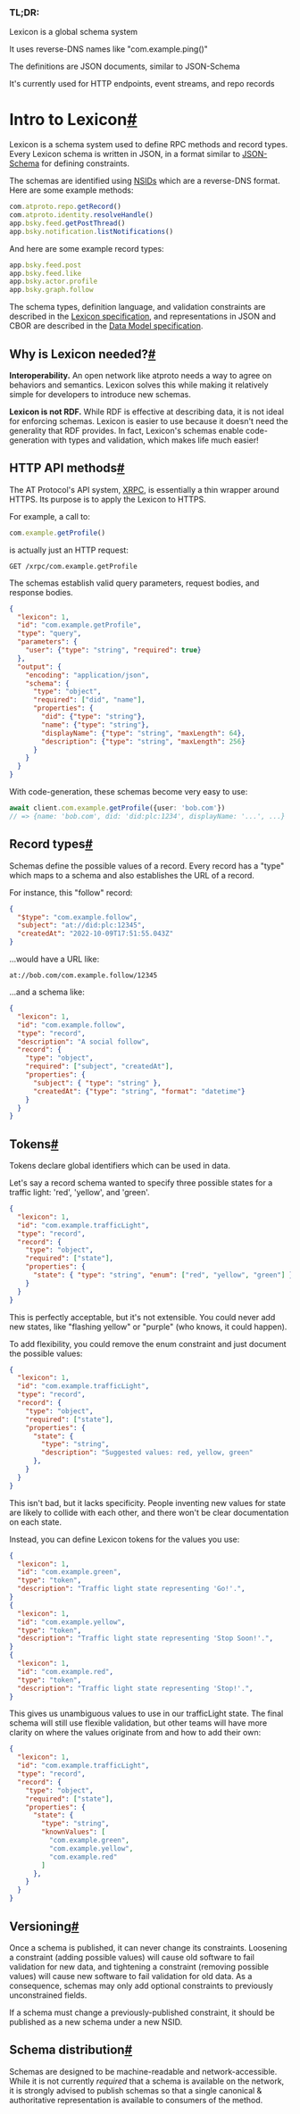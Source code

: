 ### TL;DR:



Lexicon is a global schema system



It uses reverse-DNS names like "com.example.ping()"



The definitions are JSON documents, similar to JSON-Schema



It's currently used for HTTP endpoints, event streams, and repo records

# Intro to Lexicon[#](https://atproto.com/guides/lexicon#intro-to-lexicon)

Lexicon is a schema system used to define RPC methods and record types. Every Lexicon schema is written in JSON, in a format similar to [JSON-Schema](https://json-schema.org/) for defining constraints.

The schemas are identified using [NSIDs](https://atproto.com/specs/nsid) which are a reverse-DNS format. Here are some example methods:

```typescript
com.atproto.repo.getRecord()
com.atproto.identity.resolveHandle()
app.bsky.feed.getPostThread()
app.bsky.notification.listNotifications()
```

And here are some example record types:

```typescript
app.bsky.feed.post
app.bsky.feed.like
app.bsky.actor.profile
app.bsky.graph.follow
```

The schema types, definition language, and validation constraints are described in the [Lexicon specification](https://atproto.com/specs/lexicon), and representations in JSON and CBOR are described in the [Data Model specification](https://atproto.com/specs/data-model).

## Why is Lexicon needed?[#](https://atproto.com/guides/lexicon#why-is-lexicon-needed)

**Interoperability.** An open network like atproto needs a way to agree on behaviors and semantics. Lexicon solves this while making it relatively simple for developers to introduce new schemas.

**Lexicon is not RDF.** While RDF is effective at describing data, it is not ideal for enforcing schemas. Lexicon is easier to use because it doesn't need the generality that RDF provides. In fact, Lexicon's schemas enable code-generation with types and validation, which makes life much easier!

## HTTP API methods[#](https://atproto.com/guides/lexicon#http-api-methods)

The AT Protocol's API system, [XRPC](https://atproto.com/specs/xrpc), is essentially a thin wrapper around HTTPS. Its purpose is to apply the Lexicon to HTTPS.

For example, a call to:

```typescript
com.example.getProfile()
```

is actually just an HTTP request:

```text
GET /xrpc/com.example.getProfile
```

The schemas establish valid query parameters, request bodies, and response bodies.

```json
{
  "lexicon": 1,
  "id": "com.example.getProfile",
  "type": "query",
  "parameters": {
    "user": {"type": "string", "required": true}
  },
  "output": {
    "encoding": "application/json",
    "schema": {
      "type": "object",
      "required": ["did", "name"],
      "properties": {
        "did": {"type": "string"},
        "name": {"type": "string"},
        "displayName": {"type": "string", "maxLength": 64},
        "description": {"type": "string", "maxLength": 256}
      }
    }
  }
}
```

With code-generation, these schemas become very easy to use:

```typescript
await client.com.example.getProfile({user: 'bob.com'})
// => {name: 'bob.com', did: 'did:plc:1234', displayName: '...', ...}
```

## Record types[#](https://atproto.com/guides/lexicon#record-types)

Schemas define the possible values of a record. Every record has a "type" which maps to a schema and also establishes the URL of a record.

For instance, this "follow" record:

```json
{
  "$type": "com.example.follow",
  "subject": "at://did:plc:12345",
  "createdAt": "2022-10-09T17:51:55.043Z"
}
```

...would have a URL like:

```text
at://bob.com/com.example.follow/12345
```

...and a schema like:

```json
{
  "lexicon": 1,
  "id": "com.example.follow",
  "type": "record",
  "description": "A social follow",
  "record": {
    "type": "object",
    "required": ["subject", "createdAt"],
    "properties": {
      "subject": { "type": "string" },
      "createdAt": {"type": "string", "format": "datetime"}
    }
  }
}
```

## Tokens[#](https://atproto.com/guides/lexicon#tokens)

Tokens declare global identifiers which can be used in data.

Let's say a record schema wanted to specify three possible states for a traffic light: 'red', 'yellow', and 'green'.

```json
{
  "lexicon": 1,
  "id": "com.example.trafficLight",
  "type": "record",
  "record": {
    "type": "object",
    "required": ["state"],
    "properties": {
      "state": { "type": "string", "enum": ["red", "yellow", "green"] },
    }
  }
}
```

This is perfectly acceptable, but it's not extensible. You could never add new states, like "flashing yellow" or "purple" (who knows, it could happen).

To add flexibility, you could remove the enum constraint and just document the possible values:

```json
{
  "lexicon": 1,
  "id": "com.example.trafficLight",
  "type": "record",
  "record": {
    "type": "object",
    "required": ["state"],
    "properties": {
      "state": {
        "type": "string",
        "description": "Suggested values: red, yellow, green"
      },
    }
  }
}
```

This isn't bad, but it lacks specificity. People inventing new values for state are likely to collide with each other, and there won't be clear documentation on each state.

Instead, you can define Lexicon tokens for the values you use:

```json
{
  "lexicon": 1,
  "id": "com.example.green",
  "type": "token",
  "description": "Traffic light state representing 'Go!'.",
}
{
  "lexicon": 1,
  "id": "com.example.yellow",
  "type": "token",
  "description": "Traffic light state representing 'Stop Soon!'.",
}
{
  "lexicon": 1,
  "id": "com.example.red",
  "type": "token",
  "description": "Traffic light state representing 'Stop!'.",
}
```

This gives us unambiguous values to use in our trafficLight state. The final schema will still use flexible validation, but other teams will have more clarity on where the values originate from and how to add their own:

```json
{
  "lexicon": 1,
  "id": "com.example.trafficLight",
  "type": "record",
  "record": {
    "type": "object",
    "required": ["state"],
    "properties": {
      "state": {
        "type": "string",
        "knownValues": [
          "com.example.green",
          "com.example.yellow",
          "com.example.red"
        ]
      },
    }
  }
}
```

## Versioning[#](https://atproto.com/guides/lexicon#versioning)

Once a schema is published, it can never change its constraints. Loosening a constraint (adding possible values) will cause old software to fail validation for new data, and tightening a constraint (removing possible values) will cause new software to fail validation for old data. As a consequence, schemas may only add optional constraints to previously unconstrained fields.

If a schema must change a previously-published constraint, it should be published as a new schema under a new NSID.

## Schema distribution[#](https://atproto.com/guides/lexicon#schema-distribution)

Schemas are designed to be machine-readable and network-accessible. While it is not currently *required* that a schema is available on the network, it is strongly advised to publish schemas so that a single canonical & authoritative representation is available to consumers of the method.